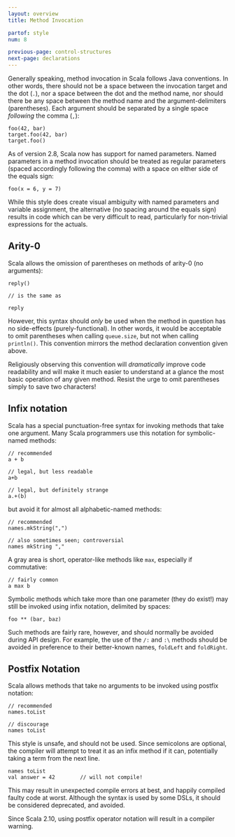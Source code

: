 ```yaml
---
layout: overview
title: Method Invocation

partof: style
num: 8

previous-page: control-structures
next-page: declarations
---
```


Generally speaking, method invocation in Scala follows Java conventions.
In other words, there should not be a space between the invocation
target and the dot (`.`), nor a space between the dot and the method
name, nor should there be any space between the method name and the
argument-delimiters (parentheses). Each argument should be separated by
a single space *following* the comma (`,`):

    foo(42, bar)
    target.foo(42, bar)
    target.foo()

As of version 2.8, Scala now has support for named parameters. Named
parameters in a method invocation should be treated as regular
parameters (spaced accordingly following the comma) with a space on
either side of the equals sign:

    foo(x = 6, y = 7)

While this style does create visual ambiguity with named parameters and
variable assignment, the alternative (no spacing around the equals sign)
results in code which can be very difficult to read, particularly for
non-trivial expressions for the actuals.

## Arity-0

Scala allows the omission of parentheses on methods of arity-0 (no
arguments):

    reply()

    // is the same as

    reply

However, this syntax should *only* be used when the method in question
has no side-effects (purely-functional). In other words, it would be
acceptable to omit parentheses when calling `queue.size`, but not when
calling `println()`. This convention mirrors the method declaration
convention given above.

Religiously observing this convention will *dramatically* improve code
readability and will make it much easier to understand at a glance the
most basic operation of any given method. Resist the urge to omit
parentheses simply to save two characters!

## Infix notation

Scala has a special punctuation-free syntax for invoking methods that
take one argument. Many Scala programmers use this notation for
symbolic-named methods:

    // recommended
    a + b

    // legal, but less readable
    a+b

    // legal, but definitely strange
    a.+(b)

but avoid it for almost all alphabetic-named methods:

    // recommended
    names.mkString(",")

    // also sometimes seen; controversial
    names mkString ","

A gray area is short, operator-like methods like `max`,
especially if commutative:

    // fairly common
    a max b

Symbolic methods which take more than one parameter (they do exist!)
may still be invoked using infix notation, delimited by spaces:

    foo ** (bar, baz)

Such methods are fairly rare, however, and should normally be avoided
during API design.  For example, the use of the `/:` and `:\` methods
should be avoided in preference to their better-known names,
`foldLeft` and `foldRight`.

## Postfix Notation

Scala allows methods that take no arguments to be invoked using postfix notation:

    // recommended
    names.toList

    // discourage
    names toList

This style is unsafe, and should not be used.  Since semicolons are
optional, the compiler will attempt to treat it as an infix method
if it can, potentially taking a term from the next line.

    names toList
    val answer = 42        // will not compile!

This may result in unexpected compile errors at best, and happily
compiled faulty code at worst.  Although the syntax is used by some
DSLs, it should be considered deprecated, and avoided.

Since Scala 2.10, using postfix operator notation will result in a
compiler warning.
